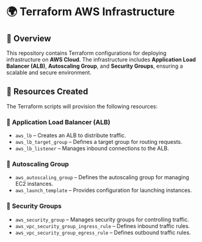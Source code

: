 # 🌍 Terraform AWS Infrastructure

## 📖 Overview
This repository contains Terraform configurations for deploying infrastructure on **AWS Cloud**. The infrastructure includes **Application Load Balancer (ALB)**, **Autoscaling Group**, and **Security Groups**, ensuring a scalable and secure environment.

## 📌 Resources Created
The Terraform scripts will provision the following resources:

### 🔹 **Application Load Balancer (ALB)**
- `aws_lb` – Creates an ALB to distribute traffic.
- `aws_lb_target_group` – Defines a target group for routing requests.
- `aws_lb_listener` – Manages inbound connections to the ALB.

### 🔹 **Autoscaling Group**
- `aws_autoscaling_group` – Defines the autoscaling group for managing EC2 instances.
- `aws_launch_template` – Provides configuration for launching instances.

### 🔹 **Security Groups**
- `aws_security_group` – Manages security groups for controlling traffic.
- `aws_vpc_security_group_ingress_rule` – Defines inbound traffic rules.
- `aws_vpc_security_group_egress_rule` – Defines outbound traffic rules.
